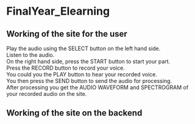 # FinalYear_Elearning #

## Working of the site for the user ##

Play the audio using the SELECT button on the left hand side.<br />
Listen to the audio. <br />
On the right hand side, press the START button to start your part.<br />
Press the RECORD button to record your voice. <br />
You could you the PLAY button to hear your recorded voice.<br />
You then press the SEND button to send the audio for processing.<br />
After processing you get the AUDIO WAVEFORM and SPECTROGRAM of your recorded audio on the site. <br />

## Working of the site on the backend ##
